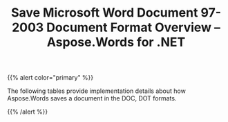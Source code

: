 ﻿---
title: Save Microsoft Word Document 97-2003 Document Format Overview – Aspose.Words for .NET
articleTitle: Save Microsoft Word Document 97-2003 Document Format Overview
linktitle: Save Microsoft Word Document 97-2003 Document Format Overview
description: "Export to DOC format using different saving features in C#."
type: docs
weight: 90
url: /net/save-microsoft-word-document-97-2003-document-format-overview/
---

{{% alert color="primary" %}}

The following tables provide implementation details about how Aspose.Words saves a document in the DOC, DOT formats.

{{% /alert %}}
